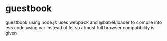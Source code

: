 # guestbook
guestbook using node.js
uses webpack and @babel/loader to compile into es5 code using var instead of let so almost full browser compatibility is given